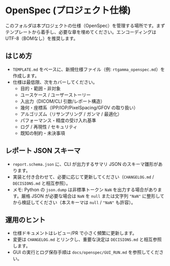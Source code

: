 # OpenSpec (プロジェクト仕様)

このフォルダは本プロジェクトの仕様（OpenSpec）を管理する場所です。まずテンプレートから着手し、必要な章を埋めてください。エンコーディングは UTF-8（BOMなし）を推奨します。

## はじめ方
- `TEMPLATE.md` をベースに、新規仕様ファイル（例: `rtgamma_openspec.md`）を作成します。
- 仕様は最低限、次をカバーしてください。
  - 目的・範囲・非対象
  - ユースケース / ユーザーストーリー
  - 入出力（DICOM/CLI 引数/レポート構造）
  - 幾何・座標系（IPP/IOP/PixelSpacing/GFOV の取り扱い）
  - アルゴリズム（リサンプリング / ガンマ / 最適化）
  - パフォーマンス・精度の受け入れ基準
  - ログ / 再現性 / セキュリティ
  - 既知の制約・未決事項

## レポート JSON スキーマ
- `report.schema.json` に、CLI が出力するサマリ JSON のスキーマ雛形があります。
- 実装と付き合わせて、必要に応じて更新してください（`CHANGELOG.md` / `DECISIONS.md` と相互参照）。
- メモ: Python の `json.dump` は非標準トークン `NaN` を出力する場合があります。厳格 JSON が必要な場合は `NaN` を `null` または文字列 `"NaN"` に整形してから検証してください（本スキーマは `null` / `"NaN"` も許容）。

## 運用のヒント
- 仕様ドキュメントはレビュー/PR で小さく頻繁に更新します。
- 変更は `CHANGELOG.md` とリンクし、重要な決定は `DECISIONS.md` と相互参照します。
- GUI の実行とログ保存手順は `docs/openspec/GUI_RUN.md` を参照してください。

